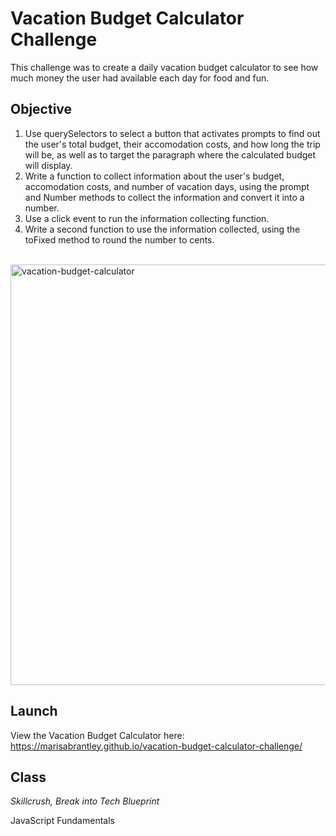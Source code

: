 # Vacation Budget Calculator Challenge

This challenge was to create a daily vacation budget calculator to see how much money the user had available each day for food and fun.

## Objective

1. Use querySelectors to select a button that activates prompts to find out the user's total budget, their accomodation costs, and how long the trip will be, as well as to target the paragraph where the calculated budget will display.
2. Write a function to collect information about the user's budget, accomodation costs, and number of vacation days, using the prompt and Number methods to collect the information and convert it into a number.
3. Use a click event to run the information collecting function.
4. Write a second function to use the information collected, using the toFixed method to round the number to cents.
<br />

<img width="673" alt="vacation-budget-calculator" src="https://user-images.githubusercontent.com/60168324/149841378-1d03f8f0-a260-4d57-87d8-5893df482443.png">

## Launch

View the Vacation Budget Calculator here: https://marisabrantley.github.io/vacation-budget-calculator-challenge/

## Class

*Skillcrush, Break into Tech Blueprint*

JavaScript Fundamentals
